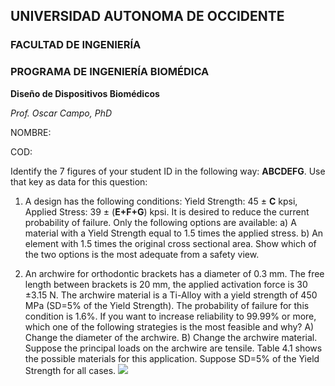 ## UNIVERSIDAD AUTONOMA DE OCCIDENTE
### FACULTAD DE INGENIERÍA
### PROGRAMA DE INGENIERÍA BIOMÉDICA
**Diseño de Dispositivos Biomédicos**

_Prof. Oscar Campo, PhD_

NOMBRE:

COD:

Identify the 7 figures of your student ID in the following way: **ABCDEFG**.
Use that key as data for this question:

1. A design has the following conditions: Yield Strength: 45 $\pm$ **C** kpsi, Applied Stress: 39 $\pm$ (**E+F+G**) kpsi. It is desired to reduce the current probability of failure. Only the following options are available:
a) A material with a Yield Strength equal to 1.5 times the applied stress.
b) An element with 1.5 times the original cross sectional area. Show which of the two options is the most adequate from a safety view.

2. An archwire for orthodontic brackets has a diameter of 0.3 mm. The free length between brackets is 20 mm, the applied activation force  is  30 $\pm$3.15 N. The archwire material is a Ti-Alloy with a yield strength of 450 MPa (SD=5% of the Yield Strength). The probability of failure for this condition is 1.6%. If you want to increase reliability to 99.99% or more, which one of the following strategies is the most feasible and why? A) Change the diameter of the archwire. B) Change the archwire material. Suppose the principal loads on the archwire are tensile. Table 4.1 shows the possible materials for this application. Suppose SD=5% of the Yield Strength for all cases.
![](https://oscampo.github.io/cabd/Quices/images/Dr.-John-NIkolovski-Braces.jpg)
